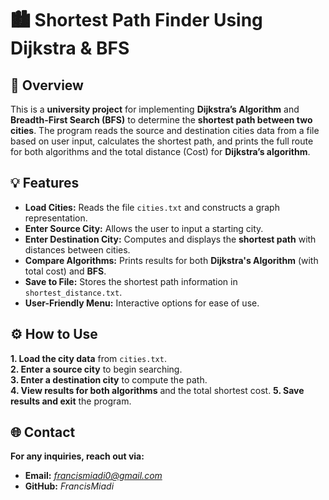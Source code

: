 # 🏙️ Shortest Path Finder Using Dijkstra & BFS  

## 📌 Overview  
This is a **university project** for implementing **Dijkstra’s Algorithm** and **Breadth-First Search (BFS)** to determine the **shortest path between two cities**. The program reads the source and destination cities data from a file based on user input, calculates the shortest path, and prints the full route for both algorithms and the total distance (Cost) for **Dijkstra’s algorithm**.  

## 💡 Features  
- **Load Cities:** Reads the file `cities.txt` and constructs a graph representation.  
- **Enter Source City:** Allows the user to input a starting city.  
- **Enter Destination City:** Computes and displays the **shortest path** with distances between cities.  
- **Compare Algorithms:** Prints results for both **Dijkstra's Algorithm** (with total cost) and **BFS**.  
- **Save to File:** Stores the shortest path information in `shortest_distance.txt`.  
- **User-Friendly Menu:** Interactive options for ease of use.  

## ⚙️ How to Use  
**1. Load the city data** from `cities.txt`.   
**2. Enter a source city** to begin searching.   
**3. Enter a destination city** to compute the path.  
**4. View results for both algorithms** and the total shortest cost.
**5. Save results and exit** the program. 

## 🌐 Contact
**For any inquiries, reach out via:**
- **Email:** *francismiadi0@gmail.com*
- **GitHub:** *FrancisMiadi* 
